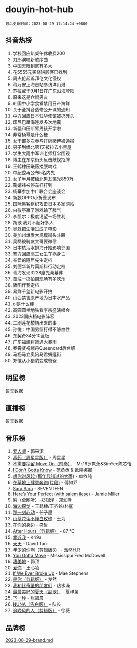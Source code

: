 # douyin-hot-hub

`最后更新时间：2023-08-29 17:14:24 +0800`

## 抖音热榜

1. 学校回应趴桌午休收费200
1. 刀郎演唱新歌序曲
1. 中国天眼到底有多大
1. 花5555元买烧饼顾客已找到
1. 周杰伦起诉拜伦文化侵权
1. 蒋万安上海首站参访洋山港
1. 苏拉或于9月1日在广东沿海登陆
1. 原来这是仓鼠男友
1. 韩国中小学食堂禁用日产海鲜
1. 关于全抖音选修公开课的通知
1. 中方回应日本驻华使馆被扔砖头
1. 印尼巴厘海连发多次地震
1. 新疆和田断臂男孩开学啦
1. 非常杨幂是什么梗
1. 女干部多次参与打牌赌博被通报
1. 男子到缅北第1天被拉去小黑屋
1. 学生大雨中军训老师打伞围观
1. 博主在东京街头反击歧视招牌
1. 王鹤棣田曦薇搂腰吻戏
1. 中纪委再公布5名内鬼
1. 女子半月被缅北男友骗光850万
1. 鞠婧祎被停车杆打到
1. 杨幂参加中广联合会座谈会
1. 新款OPPO小折叠发布
1. 国际黑客组织攻击日本多家网站
1. 白敬亭赢了游戏输了脾气
1. 李凯尔：极度渴望一场胜利
1. 胡歌 我对不起好多人
1. 吴磊把生活过成了电影
1. 美加州爆发大规模街头斗殴
1. 吴磊被骑友大哥要微信
1. 日本核污水排海开始影响邻国
1. 警方回应高三女生车祸身亡
1. 亲爱的隐居先生定档
1. 刘德华新片莫斯科行动定档
1. 青海发现3228座先秦墓葬
1. 孤注一掷拍摄现场有多欢乐
1. 骄阳伴我定档
1. 易烊千玺新电影开拍
1. 山西禁售原产地为日本水产品
1. oi是什么梗
1. 高圆圆坐地铁看李宗盛演唱会
1. 2023国庆档电影阵容
1. 二刷莲花楼悟出来的事
1. 孙悦：中国男篮打得不够血性
1. 东契奇34分10篮板
1. 广东福建将遭遇大暴雨
1. 秦霄贤祝绪丹Queencard后台版
1. 马杨马立奥陪马君妍逛街
1. 郑恺从小猎豹变成爸爸

## 明星榜

暂无数据

## 直播榜

暂无数据

## 音乐榜

1. [爱人呢](https://sf6-cdn-tos.douyinstatic.com/obj/tos-cn-ve-2774/2041dc10f3c442f1992b439a00eaf2ba) - 郭采潔
1. [毒药（周星星版）](https://sf6-cdn-tos.douyinstatic.com/obj/tos-cn-ve-2774/oAXunb2JtDTQMcBfaEkg8Be5IhZQCmGByB0V33) - 周星星
1. [不需要挽留 Move On（前奏）](https://sf3-cdn-tos.douyinstatic.com/obj/tos-cn-ve-2774/ooCBhgCCkF4nExzQL9WZSUbitfA8IsDkgQIYhe) - Mr.16罗隽永&SimYee陈芯怡
1. [I Don't Gotta Know](https://sf3-cdn-tos.douyinstatic.com/obj/tos-cn-ve-2774/o8nCfgMGwCsAvgDe5bzzaDQDFf6ksAUxrlFC8J) - 范丞丞 & 歐陽娜娜
1. [想你时风起 (那年我错过的大雨)](https://sf6-cdn-tos.douyinstatic.com/obj/tos-cn-ve-2774/ooR7G8ftDMzIgnxa0HbReM4CZ74qknQABLtHB1) - 单依纯
1. [在草地上肆意奔跑(片段)](https://sf6-cdn-tos.douyinstatic.com/obj/tos-cn-ve-2774/8831d494742f45dabdfa8adb8b817259) - 傅如乔
1. [Sara Sara](https://sf3-cdn-tos.douyinstatic.com/obj/tos-cn-ve-2774/oAceDXU2gVHZCQFrkrYmX8e5tUBxQPb6Bmd2nF) - SEVENTEEN
1. [Here’s Your Perfect (with salem ilese)](https://sf3-cdn-tos.douyinstatic.com/obj/tos-cn-ve-2774/076b1576c6c546598f803fe53da388a7) - Jamie Miller
1. [瞬（全网听）-郑润泽](https://sf3-cdn-tos.douyinstatic.com/obj/tos-cn-ve-2774/o4Vb9eJZClCZTnRQYy0BRSeHGrDtrkrQgIBvQt) - 郑润泽
1. [海边探戈](https://sf6-cdn-tos.douyinstatic.com/obj/tos-cn-ve-2774/os9gE0VQCGqt6VQkZDyBBYvfSDY0QFe3vVmubn) - 王鹤棣/王齐铭/朴鲨
1. [那一刻心动](https://sf3-cdn-tos.douyinstatic.com/obj/tos-cn-ve-2774/4c0ed00133e3439592b4741c72acc6f3) - 任子墨
1. [山茶花读不懂白玫瑰](https://sf6-cdn-tos.douyinstatic.com/obj/tos-cn-ve-2774/osfn8B7DktrRHEPJgPCfDbw7QDQEkwC16BxZg9) - 王为
1. [在你的身边](https://sf6-cdn-tos.douyinstatic.com/obj/tos-cn-ve-2774/9dce2ee6c9f84c17a6d68458730d7ae8) - 盛哲
1. [After Hours（剪辑版）](https://sf6-cdn-tos.douyinstatic.com/obj/tos-cn-ve-2774/owgWztApWhImMFMpyEyQfAIyIusRBioqSgWk7T) - 87 ℃
1. [靠近我](https://sf3-cdn-tos.douyinstatic.com/obj/tos-cn-ve-2774/oMGCfQ3FZdrziXO1QC8zgfNXawBf91hGAIvUrY) - Kri9a.
1. [天天](https://sf3-cdn-tos.douyinstatic.com/obj/tos-cn-ve-2774/6b075c4856e34a60a1ef022c4a80dec5) - David Tao
1. [年少的你啊（剪辑版3）](https://sf6-cdn-tos.douyinstatic.com/obj/tos-cn-ve-2774/oo2vDGhzyAtN1QLfh5k1iBIpWAv2NOZQysM5tK) - 浩然H.R
1. [You Gotta Move](https://sf3-cdn-tos.douyinstatic.com/obj/tos-cn-ve-2774/a2b672af67514106b25cdfd6f1a8aad2) - Mississippi Fred McDowell
1. [凄美地](https://sf6-cdn-tos.douyinstatic.com/obj/tos-cn-ve-2774/oshF4RgFMhmTSa4jCaHNUXI0NetFtBBQBzBZdf) - 郭顶
1. [爱你](https://sf3-cdn-tos.douyinstatic.com/obj/tos-cn-ve-2774/738d8b240f1e4519b44cf31c84e02e24) - 王心凌
1. [If We Ever Broke Up](https://sf6-cdn-tos.douyinstatic.com/obj/tos-cn-ve-2774/o8onj5HDk0ImtBmO0URBfeyCDXQJMYkQ1gb8Zy) - Mae Stephens
1. [是你（剪辑版）](https://sf3-cdn-tos.douyinstatic.com/obj/tos-cn-ve-2774/46019dae783c4c969944217fe1cfafc4) - 梦然
1. [我和比奇堡的朋友们](https://sf6-cdn-tos.douyinstatic.com/obj/tos-cn-ve-2774/f0505db981ea4a6d91453a15924a82aa) - 热水澡
1. [最最美好的夏天（副歌）](https://sf3-cdn-tos.douyinstatic.com/obj/tos-cn-ve-2774/o4FMghDLZkPIkCutdrsXlbTHcaZztBfeCp9AFS) - 夏梓薰
1. [下一秒](https://sf3-cdn-tos.douyinstatic.com/obj/tos-cn-ve-2774/16eedda97153423db2501ff6373be86a) - 张碧晨
1. [NUNA（告白版）](https://sf3-cdn-tos.douyinstatic.com/obj/tos-cn-ve-2774/a65828cbd8ce41a78a430a58b49f4feb) - 队长
1. [追晚风的人（剪辑版）](https://sf3-cdn-tos.douyinstatic.com/obj/tos-cn-ve-2774/560835060af84ac29cd5c12e2a98f7eb) - 徐薇

## 品牌榜

[2023-08-29-brand.md](2023-08-29-brand.md)
